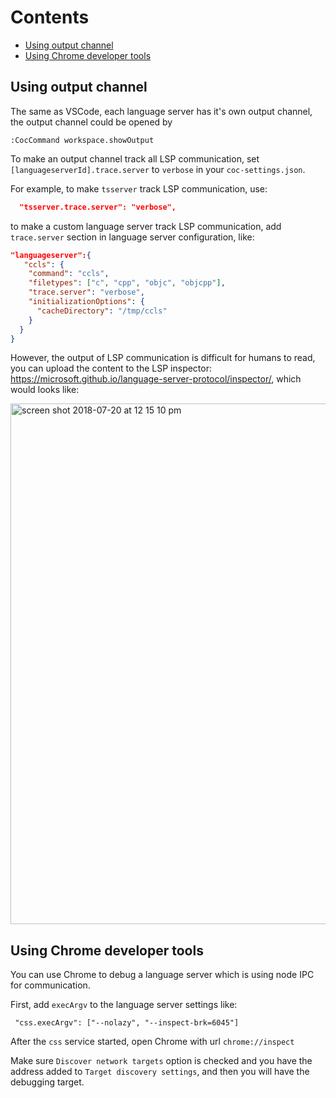 # Contents

* [Using output channel](https://github.com/neoclide/coc.nvim/wiki/Debug-language-server#using-output-channel)
* [Using Chrome developer tools](https://github.com/neoclide/coc.nvim/wiki/Debug-language-server#using-chrome-developer-tools)

## Using output channel

The same as VSCode, each language server has it's own output channel, the output channel could be opened by

```
:CocCommand workspace.showOutput
```

To make an output channel track all LSP communication, set `[languageserverId].trace.server` to `verbose` in your `coc-settings.json`.

For example, to make `tsserver` track LSP communication, use:

``` json
  "tsserver.trace.server": "verbose",
```

to make a custom language server track LSP communication, add `trace.server` section in language server configuration, like:

``` json
"languageserver":{
   "ccls": {
    "command": "ccls",
    "filetypes": ["c", "cpp", "objc", "objcpp"],
    "trace.server": "verbose",
    "initializationOptions": {
      "cacheDirectory": "/tmp/ccls"
    }
  }
}
```

However, the output of LSP communication is difficult for humans to read, you can upload the content to the LSP inspector: https://microsoft.github.io/language-server-protocol/inspector/, which would looks like:

<img width="833" alt="screen shot 2018-07-20 at 12 15 10 pm" src="https://user-images.githubusercontent.com/251450/42982989-c32a21d2-8c16-11e8-84ea-630497a24900.png">

## Using Chrome developer tools

You can use Chrome to debug a language server which is using node IPC for communication.

First, add `execArgv` to the language server settings like:

```
 "css.execArgv": ["--nolazy", "--inspect-brk=6045"]
```

After the `css` service started, open Chrome with url `chrome://inspect`

Make sure `Discover network targets` option is checked and you have the address added to `Target discovery settings`, and then you will have the debugging target.